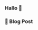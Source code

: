 ### Hallo 👋

### 📕 Blog Post
<!-- BLOG-POST-LIST:START -->
<!-- BLOG-POST-LIST:END -->

[discord]: https://discord.gg/YwzqTEeyx9